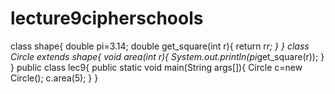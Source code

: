 # lecture9cipherschools
class shape{
    double pi=3.14;
    double get_square(int r){
        return r*r;
    }
}
class Circle extends shape{
    void area(int r){
        System.out.println(pi*get_square(r));
    }
}
public class lec9{
    public static void main(String args[]){
        Circle c=new Circle();
        c.area(5);
    }
}
